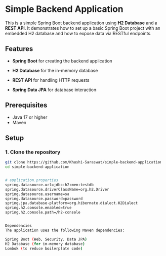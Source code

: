 # Simple Backend Application

This is a simple Spring Boot backend application using **H2 Database** and a **REST API**. It demonstrates how to set up a basic Spring Boot project with an embedded H2 database and how to expose data via RESTful endpoints.

## Features

- **Spring Boot** for creating the backend application
- **H2 Database** for the in-memory database
- **REST API** for handling HTTP requests

- **Spring Data JPA** for database interaction

## Prerequisites

- Java 17 or higher
- Maven

## Setup

### 1. Clone the repository

```bash
git clone https://github.com/Khushi-Saraswat/simple-backend-application.git
cd simple-backend-application


# application.properties
spring.datasource.url=jdbc:h2:mem:testdb
spring.datasource.driverClassName=org.h2.Driver
spring.datasource.username=sa
spring.datasource.password=password
spring.jpa.database-platform=org.hibernate.dialect.H2Dialect
spring.h2.console.enabled=true
spring.h2.console.path=/h2-console


Dependencies
The application uses the following Maven dependencies:

Spring Boot (Web, Security, Data JPA)
H2 Database (for in-memory database)
Lombok (to reduce boilerplate code)

